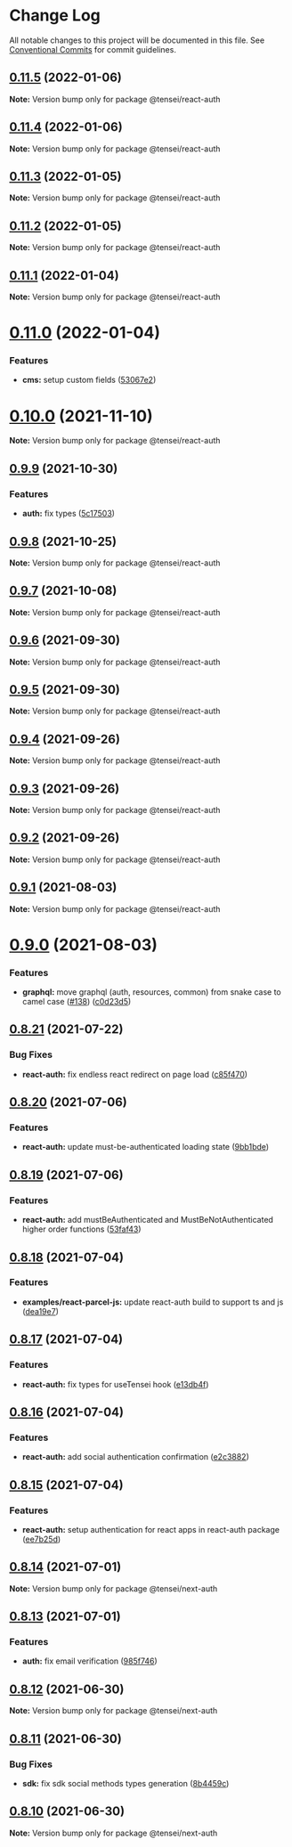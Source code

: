 # Change Log

All notable changes to this project will be documented in this file.
See [Conventional Commits](https://conventionalcommits.org) for commit guidelines.

## [0.11.5](https://github.com/tenseijs/tensei/compare/v0.11.4...v0.11.5) (2022-01-06)

**Note:** Version bump only for package @tensei/react-auth





## [0.11.4](https://github.com/tenseijs/tensei/compare/v0.11.3...v0.11.4) (2022-01-06)

**Note:** Version bump only for package @tensei/react-auth





## [0.11.3](https://github.com/tenseijs/tensei/compare/v0.11.2...v0.11.3) (2022-01-05)

**Note:** Version bump only for package @tensei/react-auth





## [0.11.2](https://github.com/tenseijs/tensei/compare/v0.11.1...v0.11.2) (2022-01-05)

**Note:** Version bump only for package @tensei/react-auth





## [0.11.1](https://github.com/tenseijs/tensei/compare/v0.11.0...v0.11.1) (2022-01-04)

**Note:** Version bump only for package @tensei/react-auth





# [0.11.0](https://github.com/tenseijs/tensei/compare/v0.10.0...v0.11.0) (2022-01-04)


### Features

* **cms:** setup custom fields ([53067e2](https://github.com/tenseijs/tensei/commit/53067e23f2a411609ba778c0ae5bb3951647adac))





# [0.10.0](https://github.com/tenseijs/tensei/compare/v0.9.9...v0.10.0) (2021-11-10)

**Note:** Version bump only for package @tensei/react-auth





## [0.9.9](https://github.com/tenseijs/tensei/compare/v0.9.8...v0.9.9) (2021-10-30)


### Features

* **auth:** fix types ([5c17503](https://github.com/tenseijs/tensei/commit/5c175038812e959af5a1a6a7dab0b4a5b35b890b))





## [0.9.8](https://github.com/tenseijs/tensei/compare/v0.9.7...v0.9.8) (2021-10-25)

**Note:** Version bump only for package @tensei/react-auth





## [0.9.7](https://github.com/tenseijs/tensei/compare/v0.9.6...v0.9.7) (2021-10-08)

**Note:** Version bump only for package @tensei/react-auth





## [0.9.6](https://github.com/tenseijs/tensei/compare/v0.9.5...v0.9.6) (2021-09-30)

**Note:** Version bump only for package @tensei/react-auth





## [0.9.5](https://github.com/tenseijs/tensei/compare/v0.9.4...v0.9.5) (2021-09-30)

**Note:** Version bump only for package @tensei/react-auth





## [0.9.4](https://github.com/tenseijs/tensei/compare/v0.9.3...v0.9.4) (2021-09-26)

**Note:** Version bump only for package @tensei/react-auth





## [0.9.3](https://github.com/tenseijs/tensei/compare/v0.9.2...v0.9.3) (2021-09-26)

**Note:** Version bump only for package @tensei/react-auth





## [0.9.2](https://github.com/tenseijs/tensei/compare/v0.9.1...v0.9.2) (2021-09-26)

**Note:** Version bump only for package @tensei/react-auth





## [0.9.1](https://github.com/tenseijs/tensei/compare/v0.9.0...v0.9.1) (2021-08-03)

**Note:** Version bump only for package @tensei/react-auth





# [0.9.0](https://github.com/tenseijs/tensei/compare/v0.8.21...v0.9.0) (2021-08-03)


### Features

* **graphql:** move graphql (auth, resources, common) from snake case to camel case ([#138](https://github.com/tenseijs/tensei/issues/138)) ([c0d23d5](https://github.com/tenseijs/tensei/commit/c0d23d5442bdf4cad56dbe8b77ed9fe274cbad4b))





## [0.8.21](https://github.com/tenseijs/tensei/compare/v0.8.20...v0.8.21) (2021-07-22)


### Bug Fixes

* **react-auth:** fix endless react redirect on page load ([c85f470](https://github.com/tenseijs/tensei/commit/c85f47040887ed0280330e3e924108a332bf1bf5))





## [0.8.20](https://github.com/tenseijs/tensei/compare/v0.8.19...v0.8.20) (2021-07-06)


### Features

* **react-auth:** update must-be-authenticated loading state ([9bb1bde](https://github.com/tenseijs/tensei/commit/9bb1bdeac106aa34b6401b2f49748c78ea714ffc))





## [0.8.19](https://github.com/tenseijs/tensei/compare/v0.8.18...v0.8.19) (2021-07-06)


### Features

* **react-auth:** add mustBeAuthenticated and MustBeNotAuthenticated higher order functions ([53faf43](https://github.com/tenseijs/tensei/commit/53faf437787f0a9df198a8b3ad1991e2958834ac))





## [0.8.18](https://github.com/tenseijs/tensei/compare/v0.8.17...v0.8.18) (2021-07-04)


### Features

* **examples/react-parcel-js:** update react-auth build to support ts and js ([dea19e7](https://github.com/tenseijs/tensei/commit/dea19e7ac743289b9bff6d407b3a37fc326e0b04))





## [0.8.17](https://github.com/tenseijs/tensei/compare/v0.8.16...v0.8.17) (2021-07-04)


### Features

* **react-auth:** fix types for useTensei hook ([e13db4f](https://github.com/tenseijs/tensei/commit/e13db4f98907e8fe7140eb4506453093b6775175))





## [0.8.16](https://github.com/tenseijs/tensei/compare/v0.8.15...v0.8.16) (2021-07-04)


### Features

* **react-auth:** add social authentication confirmation ([e2c3882](https://github.com/tenseijs/tensei/commit/e2c3882d63cd9e87accb8436a129ccc1d2b00ebb))





## [0.8.15](https://github.com/tenseijs/tensei/compare/v0.8.14...v0.8.15) (2021-07-04)


### Features

* **react-auth:** setup authentication for react apps in react-auth package ([ee7b25d](https://github.com/tenseijs/tensei/commit/ee7b25dc31e19504b872f9691343bdc34e57d304))





## [0.8.14](https://github.com/tenseijs/tensei/compare/v0.8.13...v0.8.14) (2021-07-01)

**Note:** Version bump only for package @tensei/next-auth





## [0.8.13](https://github.com/tenseijs/tensei/compare/v0.8.12...v0.8.13) (2021-07-01)


### Features

* **auth:** fix email verification ([985f746](https://github.com/tenseijs/tensei/commit/985f746a95993169f920f0c9776ee4252c7d2159))





## [0.8.12](https://github.com/tenseijs/tensei/compare/v0.8.11...v0.8.12) (2021-06-30)

**Note:** Version bump only for package @tensei/next-auth





## [0.8.11](https://github.com/tenseijs/tensei/compare/v0.8.10...v0.8.11) (2021-06-30)


### Bug Fixes

* **sdk:** fix sdk social methods types generation ([8b4459c](https://github.com/tenseijs/tensei/commit/8b4459c288edbe09bc36e6dade6deaed1cd688dd))





## [0.8.10](https://github.com/tenseijs/tensei/compare/v0.8.9...v0.8.10) (2021-06-30)

**Note:** Version bump only for package @tensei/next-auth
